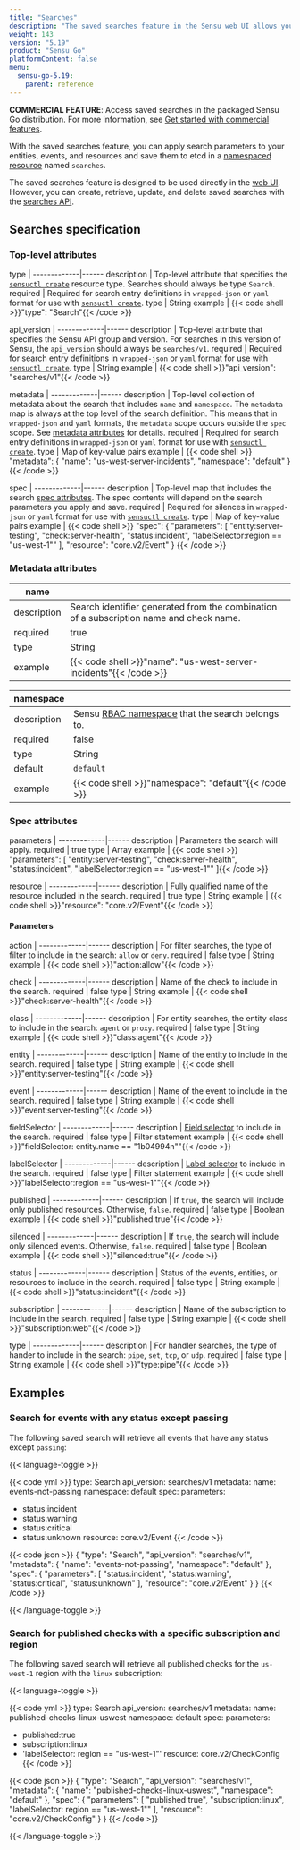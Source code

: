 ```yaml
---
title: "Searches"
description: "The saved searches feature in the Sensu web UI allows you to create, update, and delete saved searches. Read the reference doc to learn about saved searches in Sensu."
weight: 143
version: "5.19"
product: "Sensu Go"
platformContent: false
menu:
  sensu-go-5.19:
    parent: reference
---
```


**COMMERCIAL FEATURE**: Access saved searches in the packaged Sensu Go distribution.
For more information, see [Get started with commercial features][1].

With the saved searches feature, you can apply search parameters to your entities, events, and resources and save them to etcd in a [namespaced resource][2] named `searches`.

The saved searches feature is designed to be used directly in the [web UI][3].
However, you can create, retrieve, update, and delete saved searches with the [searches API][4].

## Searches specification

### Top-level attributes

type         | 
-------------|------
description  | Top-level attribute that specifies the [`sensuctl create`][6] resource type. Searches should always be type `Search`.
required     | Required for search entry definitions in `wrapped-json` or `yaml` format for use with [`sensuctl create`][6].
type         | String
example      | {{< code shell >}}"type": "Search"{{< /code >}}

api_version  | 
-------------|------
description  | Top-level attribute that specifies the Sensu API group and version. For searches in this version of Sensu, the `api_version` should always be `searches/v1`.
required     | Required for search entry definitions in `wrapped-json` or `yaml` format for use with [`sensuctl create`][6].
type         | String
example      | {{< code shell >}}"api_version": "searches/v1"{{< /code >}}

metadata     | 
-------------|------
description  | Top-level collection of metadata about the search that includes `name` and `namespace`. The `metadata` map is always at the top level of the search definition. This means that in `wrapped-json` and `yaml` formats, the `metadata` scope occurs outside the `spec` scope. See [metadata attributes][5] for details.
required     | Required for search entry definitions in `wrapped-json` or `yaml` format for use with [`sensuctl create`][6].
type         | Map of key-value pairs
example      | {{< code shell >}}
"metadata": {
  "name": "us-west-server-incidents",
  "namespace": "default"
}
{{< /code >}}

spec         | 
-------------|------
description  | Top-level map that includes the search [spec attributes][7]. The spec contents will depend on the search parameters you apply and save.
required     | Required for silences in `wrapped-json` or `yaml` format for use with [`sensuctl create`][6].
type         | Map of key-value pairs
example      | {{< code shell >}}
"spec": {
  "parameters": [
    "entity:server-testing",
    "check:server-health",
    "status:incident",
    "labelSelector:region == \"us-west-1\""
  ],
  "resource": "core.v2/Event"
}
{{< /code >}}

### Metadata attributes

| name       |      |
-------------|------ 
description  | Search identifier generated from the combination of a subscription name and check name.
required     | true
type         | String
example      | {{< code shell >}}"name": "us-west-server-incidents"{{< /code >}}

| namespace  |      |
-------------|------
description  | Sensu [RBAC namespace][8] that the search belongs to.
required     | false
type         | String
default      | `default`
example      | {{< code shell >}}"namespace": "default"{{< /code >}}

### Spec attributes

parameters   | 
-------------|------ 
description  | Parameters the search will apply.
required     | true
type         | Array
example      | {{< code shell >}}
"parameters": [
  "entity:server-testing",
  "check:server-health",
  "status:incident",
  "labelSelector:region == \"us-west-1\""
]{{< /code >}}

resource     | 
-------------|------ 
description  | Fully qualified name of the resource included in the search.
required     | true
type         | String
example      | {{< code shell >}}"resource": "core.v2/Event"{{< /code >}}

#### Parameters

action       | 
-------------|------ 
description  | For filter searches, the type of filter to include in the search: `allow` or `deny`.
required     | false
type         | String
example      | {{< code shell >}}"action:allow"{{< /code >}}

check        | 
-------------|------ 
description  | Name of the check to include in the search.
required     | false
type         | String
example      | {{< code shell >}}"check:server-health"{{< /code >}}

class        | 
-------------|------ 
description  | For entity searches, the entity class to include in the search: `agent` or `proxy`.
required     | false
type         | String
example      | {{< code shell >}}"class:agent"{{< /code >}}

entity       | 
-------------|------ 
description  | Name of the entity to include in the search.
required     | false
type         | String
example      | {{< code shell >}}"entity:server-testing"{{< /code >}}

event        | 
-------------|------ 
description  | Name of the event to include in the search.
required     | false
type         | String
example      | {{< code shell >}}"event:server-testing"{{< /code >}}

fieldSelector | 
-------------|------ 
description  | [Field selector][9] to include in the search.
required     | false
type         | Filter statement
example      | {{< code shell >}}"fieldSelector: entity.name == \"1b04994n\""{{< /code >}}

labelSelector | 
-------------|------ 
description  | [Label selector][10] to include in the search.
required     | false
type         | Filter statement
example      | {{< code shell >}}"labelSelector:region == \"us-west-1\""{{< /code >}}

published    | 
-------------|------ 
description  | If `true`, the search will include only published resources. Otherwise, `false`. 
required     | false
type         | Boolean
example      | {{< code shell >}}"published:true"{{< /code >}}

silenced     | 
-------------|------ 
description  | If `true`, the search will include only silenced events. Otherwise, `false`. 
required     | false
type         | Boolean
example      | {{< code shell >}}"silenced:true"{{< /code >}}

status       | 
-------------|------ 
description  | Status of the events, entities, or resources to include in the search.
required     | false
type         | String
example      | {{< code shell >}}"status:incident"{{< /code >}}

subscription | 
-------------|------ 
description  | Name of the subscription to include in the search. 
required     | false
type         | String
example      | {{< code shell >}}"subscription:web"{{< /code >}}

type         | 
-------------|------ 
description  | For handler searches, the type of hander to include in the search: `pipe`, `set`, `tcp`, or `udp`.
required     | false
type         | String
example      | {{< code shell >}}"type:pipe"{{< /code >}}

## Examples

### Search for events with any status except passing

The following saved search will retrieve all events that have any status except `passing`:

{{< language-toggle >}}

{{< code yml >}}
type: Search
api_version: searches/v1
metadata:
  name: events-not-passing
  namespace: default
spec:
  parameters:
  - status:incident
  - status:warning
  - status:critical
  - status:unknown
  resource: core.v2/Event
{{< /code >}}

{{< code json >}}
{
  "type": "Search",
  "api_version": "searches/v1",
  "metadata": {
    "name": "events-not-passing",
    "namespace": "default"
  },
  "spec": {
    "parameters": [
      "status:incident",
      "status:warning",
      "status:critical",
      "status:unknown"
    ],
    "resource": "core.v2/Event"
  }
}
{{< /code >}}

{{< /language-toggle >}}

### Search for published checks with a specific subscription and region

The following saved search will retrieve all published checks for the `us-west-1` region with the `linux` subscription:

{{< language-toggle >}}

{{< code yml >}}
type: Search
api_version: searches/v1
metadata:
  name: published-checks-linux-uswest
  namespace: default
spec:
  parameters:
  - published:true
  - subscription:linux
  - 'labelSelector: region == "us-west-1"'
  resource: core.v2/CheckConfig
{{< /code >}}

{{< code json >}}
{
  "type": "Search",
  "api_version": "searches/v1",
  "metadata": {
    "name": "published-checks-linux-uswest",
    "namespace": "default"
  },
  "spec": {
    "parameters": [
      "published:true",
      "subscription:linux",
      "labelSelector: region == \"us-west-1\""
    ],
    "resource": "core.v2/CheckConfig"
  }
}
{{< /code >}}

{{< /language-toggle >}}


[1]: ../../commercial/
[2]: ../rbac/#namespaced-resource-types
[3]: ../../web-ui/filter/#save-a-filtered-search
[4]: ../../api/searches
[5]: #metadata-attributes
[6]: ../../sensuctl/create-manage-resources/#create-resources
[7]: #spec-attributes
[8]: ../rbac#namespaces
[9]: ../../api/#field-selector
[10]: ../../api/#label-selector
